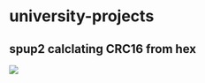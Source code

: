 # university-projects

## spup2 calclating CRC16 from hex 

![](https://media.giphy.com/media/J5kH4Uvm8u7JYjrdVI/giphy.gif)

